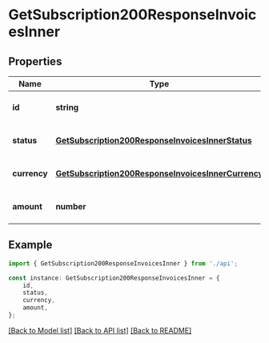 # GetSubscription200ResponseInvoicesInner


## Properties

Name | Type | Description | Notes
------------ | ------------- | ------------- | -------------
**id** | **string** | Invoice\&#39;s ID. | [optional] [default to undefined]
**status** | [**GetSubscription200ResponseInvoicesInnerStatus**](GetSubscription200ResponseInvoicesInnerStatus.md) |  | [optional] [default to undefined]
**currency** | [**GetSubscription200ResponseInvoicesInnerCurrency**](GetSubscription200ResponseInvoicesInnerCurrency.md) |  | [optional] [default to undefined]
**amount** | **number** | Invoice\&#39;s amount in cents. | [optional] [default to undefined]

## Example

```typescript
import { GetSubscription200ResponseInvoicesInner } from './api';

const instance: GetSubscription200ResponseInvoicesInner = {
    id,
    status,
    currency,
    amount,
};
```

[[Back to Model list]](../README.md#documentation-for-models) [[Back to API list]](../README.md#documentation-for-api-endpoints) [[Back to README]](../README.md)
